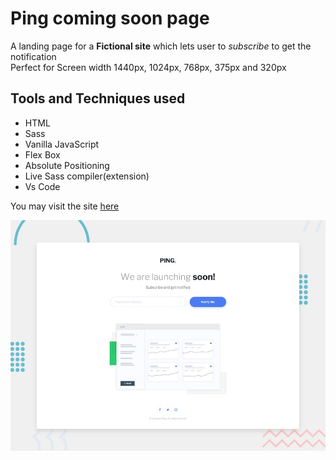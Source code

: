 # Ping coming soon page
A landing page for a **Fictional site** which lets user to *subscribe* to get the notification
<br>
Perfect for Screen width 1440px, 1024px, 768px, 375px and 320px


## Tools and Techniques used
- HTML
- Sass
- Vanilla JavaScript
- Flex Box
- Absolute Positioning 
- Live Sass compiler(extension)
- Vs Code

You may visit the site [here](https://roctanweer.github.io/clipBoardLandingPage/)

![PING.](./design/desktop-preview.jpg)
